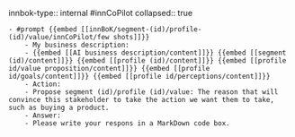 innbok-type:: internal
#innCoPilot
collapsed:: true

	- #prompt {{embed [[innBoK/segment-(id)/profile-(id)/value/innCoPilot/few shots]]}}
		- My business description:
		- {{embed [[AI business description/content]]}} {{embed [[segment (id)/content]]}} {{embed [[profile (id)/content]]}} {{embed [[profile id/value proposition/content]]}} {{embed [[profile id/goals/content]]}} {{embed [[profile id/perceptions/content]]}}
		- Action:
		- Propose segment (id)/profile (id)/value: The reason that will convince this stakeholder to take the action we want them to take, such as buying a product.
		- Answer:
		- Please write your respons in a MarkDown code box.